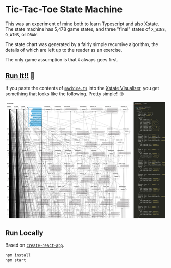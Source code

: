 # Tic-Tac-Toe State Machine

This was an experiment of mine both to learn Typescript and also Xstate. The state machine has 5,478 game states, and three "final" states of `X_WINS`, `O_WINS`, or `DRAW`.

The state chart was generated by a fairly simple recursive algorithm, the details of which are left up to the reader as an exercise.

The only game assumption is that `X` always goes first.

## [Run It!!](https://codesandbox.io/s/oq8m1y7n7q) 👀

If you paste the contents of [`machine.ts`](blob/master/src/machine.ts) into the [Xstate Visualizer](https://statecharts.github.io/xstate-viz/), you get something that looks like the following. Pretty simple!! 🙄

![StateChart](chart.jpg)

## Run Locally

Based on [`create-react-app`](https://github.com/facebook/create-react-app).

```
npm install
npm start
```
